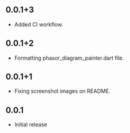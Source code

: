 ## 0.0.1+3

* Added CI workflow.

## 0.0.1+2

* Formatting phasor_diagram_painter.dart file.

## 0.0.1+1

* Fixing screenshot images on README.

## 0.0.1

* Initial release